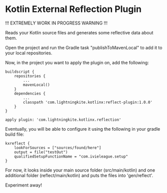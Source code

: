# Kotlin External Reflection Plugin

!!! EXTREMELY WORK IN PROGRESS WARNING !!!

Reads your Kotlin source files and generates some reflective data about them.

Open the project and run the Gradle task "publishToMavenLocal" to add it to your local repositories.

Now, in the project you want to apply the plugin on, add the following:

```
buildscript {
    repositories {
        ...
        mavenLocal()
    }
    dependencies {
        ...
        classpath 'com.lightningkite.kotlinx:reflect-plugin:1.0.0'
    }
}

apply plugin: 'com.lightningkite.kotlinx.reflection'
```

Eventually, you will be able to configure it using the following in your gradle build file:

```
kxreflect {
    lookForSources = ["sources/found/here"]
    output = file("testOut")
    qualifiedSetupFunctionName = "com.ivieleague.setup"
}
```

For now, it looks inside your main source folder (src/main/kotlin) and one additional folder (reflect/main/kotlin) and puts the files into 'gen/reflect'.

Experiment away!